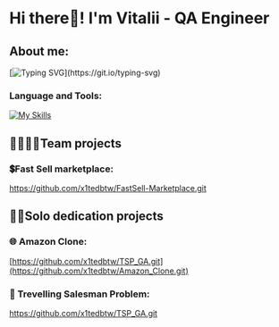 # Hi there👋! I'm Vitalii - QA Engineer
## About me: 
[![Typing SVG](https://readme-typing-svg.demolab.com?font=Fira+Code&pause=1000&color=C035FF&width=435&lines=Knock%2C+knock.;Who%E2%80%99s+there%3F;Beta.;Beta+who%3F;Beta+test+your+patience!)](https://git.io/typing-svg)

### Language and Tools:
[![My Skills](https://skillicons.dev/icons?i=js,html,css,py,git,pycharm,vscode)](https://skillicons.dev)

## 👨‍👩‍👧‍👦Team projects

### 💲Fast Sell marketplace:
https://github.com/x1tedbtw/FastSell-Marketplace.git

## 👨‍💻Solo dedication projects

### 🌐 Amazon Clone:
[https://github.com/x1tedbtw/TSP_GA.git](https://github.com/x1tedbtw/Amazon_Clone.git)

### 🐍 Trevelling Salesman Problem:
https://github.com/x1tedbtw/TSP_GA.git
